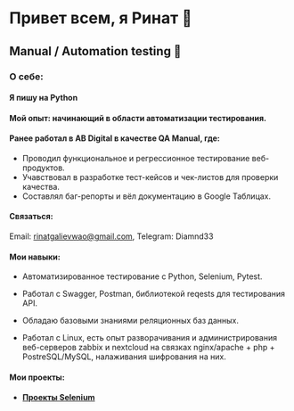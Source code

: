 # Привет всем, я Ринат 👋

## Manual / Automation testing 🔎

### О себе:

#### Я пишу на Python

#### Мой опыт: начинающий в области автоматизации тестирования.
#### Ранее работал в AB Digital в качестве QA Manual, где:
* Проводил функциональное и регрессионное тестирование веб-продуктов.
* Учавствовал в разработке тест-кейсов и чек-листов для проверки качества.
* Составлял баг-репорты и вёл документацию в Google Таблицах.

#### Связаться: 
 Email: rinatgalievwao@gmail.com, Telegram: Diamnd33

#### Мои навыки:

* Автоматизированное тестирование с Python, Selenium, Pytest.

* Работал с Swagger, Postman, библиотекой reqests для тестирования API.

* Обладаю базовыми знаниями реляционных баз данных.

* Работал с Linux, есть опыт разворачивания и администрирования веб-серверов zabbix и nextcloud на связках nginx/apache + php + PostreSQL/MySQL, налаживания шифрования на них.

#### Мои проекты:
* **[Проекты Selenium](https://github.com/Ofiks/selenium_project)**
